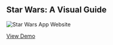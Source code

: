 ## Star Wars: A Visual Guide
![Star Wars App Website](https://saiminhtet.github.io/assets/images/starwarshome.png)

[View Demo](https://saiminhtet.github.io)
